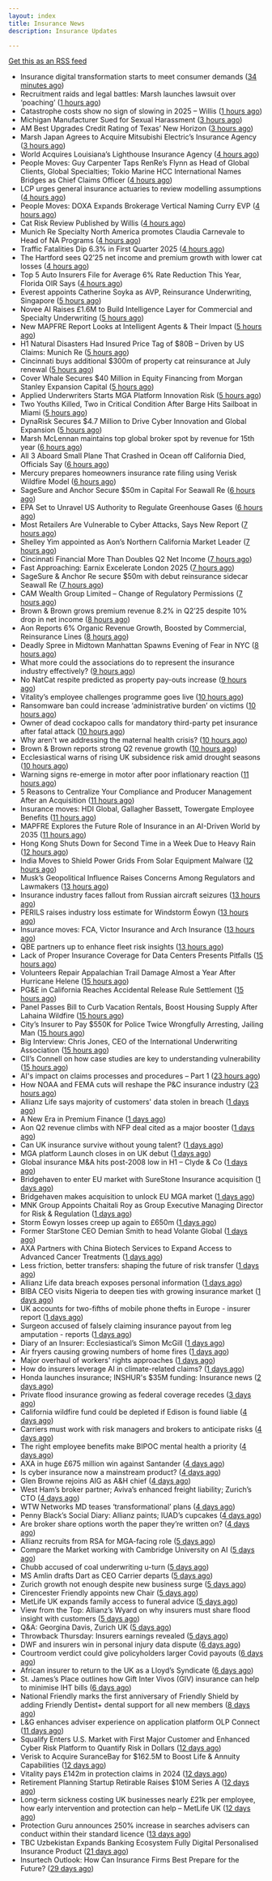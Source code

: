 ```yaml
---
layout: index
title: Insurance News
description: Insurance Updates

---
```


[Get this as an RSS feed](/insurance.rss)

<!-- news_marker starts -->
- Insurance digital transformation starts to meet consumer demands ([34 minutes ago](https://www.dig-in.com/opinion/insurance-digital-transformation-starts-to-meet-consumer-demands))
- Recruitment raids and legal battles: Marsh launches lawsuit over ‘poaching’ ([1 hours ago](https://www.insurancebusinessmag.com/uk/news/breaking-news/recruitment-raids-and-legal-battles-marsh-launches-lawsuit-over-poaching-544265.aspx))
- Catastrophe costs show no sign of slowing in 2025 – Willis ([1 hours ago](https://www.insurancebusinessmag.com/uk/news/catastrophe/catastrophe-costs-show-no-sign-of-slowing-in-2025--willis-544241.aspx))
- Michigan Manufacturer Sued for Sexual Harassment ([3 hours ago](https://www.insurancejournal.com/news/midwest/2025/07/29/833617.htm))
- AM Best Upgrades Credit Rating of Texas’ New Horizon ([3 hours ago](https://www.insurancejournal.com/news/southcentral/2025/07/29/833613.htm))
- Marsh Japan Agrees to Acquire Mitsubishi Electric’s Insurance Agency ([3 hours ago](https://www.insurancejournal.com/news/international/2025/07/29/833391.htm))
- World Acquires Louisiana’s Lighthouse Insurance Agency ([4 hours ago](https://www.insurancejournal.com/news/southcentral/2025/07/29/833604.htm))
- People Moves: Guy Carpenter Taps RenRe’s Flynn as Head of Global Clients, Global Specialties; Tokio Marine HCC International Names Bridges as Chief Claims Officer ([4 hours ago](https://www.insurancejournal.com/news/international/2025/07/29/833599.htm))
- LCP urges general insurance actuaries to review modelling assumptions ([4 hours ago](https://www.reinsurancene.ws/lcp-urges-general-insurance-actuaries-to-review-modelling-assumptions/))
- People Moves: DOXA Expands Brokerage Vertical Naming Curry EVP ([4 hours ago](https://www.insurancejournal.com/news/midwest/2025/07/29/833593.htm))
- Cat Risk Review Published by Willis ([4 hours ago](https://insurance-edge.net/2025/07/29/cat-risk-review-published-by-willis/))
- Munich Re Specialty North America promotes Claudia Carnevale to Head of NA Programs ([4 hours ago](https://www.reinsurancene.ws/munich-re-specialty-north-america-promotes-claudia-carnevale-to-head-of-na-programs/))
- Traffic Fatalities Dip 6.3% in First Quarter 2025 ([4 hours ago](https://www.insurancejournal.com/news/national/2025/07/29/833583.htm))
- The Hartford sees Q2’25 net income and premium growth with lower cat losses ([4 hours ago](https://www.reinsurancene.ws/the-hartford-sees-q225-net-income-and-premium-growth-with-lower-cat-losses/))
- Top 5 Auto Insurers File for Average 6% Rate Reduction This Year, Florida OIR Says ([4 hours ago](https://www.insurancejournal.com/news/southeast/2025/07/29/833574.htm))
- Everest appoints Catherine Soyka as AVP, Reinsurance Underwriting, Singapore ([5 hours ago](https://www.reinsurancene.ws/everest-appoints-catherine-soyka-as-avp-reinsurance-underwriting-singapore/))
- Novee AI Raises £1.6M to Build Intelligence Layer for Commercial and Specialty Underwriting ([5 hours ago](https://www.insurtechinsights.com/novee-ai-raises-1-6m-to-build-intelligence-layer-for-commercial-and-specialty-underwriting/))
- New MAPFRE Report Looks at Intelligent Agents & Their Impact ([5 hours ago](https://insurance-edge.net/2025/07/29/new-mapfre-report-looks-at-intelligent-agents-their-impact/))
- H1 Natural Disasters Had Insured Price Tag of $80B – Driven by US Claims: Munich Re ([5 hours ago](https://www.insurancejournal.com/news/international/2025/07/29/833552.htm))
- Cincinnati buys additional $300m of property cat reinsurance at July renewal ([5 hours ago](https://www.reinsurancene.ws/cincinnati-buys-additional-300m-of-property-cat-reinsurance-at-july-renewal/))
- Cover Whale Secures $40 Million in Equity Financing from Morgan Stanley Expansion Capital ([5 hours ago](https://www.insurtechinsights.com/cover-whale-secures-40-million-in-equity-financing-from-morgan-stanley-expansion-capital/))
- Applied Underwriters Starts MGA Platform Innovation Risk ([5 hours ago](https://www.insurancejournal.com/news/national/2025/07/29/833554.htm))
- Two Youths Killed, Two in Critical Condition After Barge Hits Sailboat in Miami ([5 hours ago](https://www.insurancejournal.com/news/southeast/2025/07/29/833556.htm))
- DynaRisk Secures $4.7 Million to Drive Cyber Innovation and Global Expansion ([5 hours ago](https://www.insurtechinsights.com/dynarisk-secures-4-7-million-to-drive-cyber-innovation-and-global-expansion/))
- Marsh McLennan maintains top global broker spot by revenue for 15th year ([6 hours ago](https://www.reinsurancene.ws/marsh-mclennan-maintains-top-global-broker-spot-by-revenue-for-15th-year/))
- All 3 Aboard Small Plane That Crashed in Ocean off California Died, Officials Say ([6 hours ago](https://www.insurancejournal.com/news/west/2025/07/29/833549.htm))
- Mercury prepares homeowners insurance rate filing using Verisk Wildfire Model ([6 hours ago](https://www.reinsurancene.ws/mercury-prepares-homeowners-insurance-rate-filing-using-verisk-wildfire-model/))
- SageSure and Anchor Secure $50m in Capital For Seawall Re ([6 hours ago](https://insurance-edge.net/2025/07/29/sagesure-and-anchor-secure-50m-in-capital-for-seawall-re/))
- EPA Set to Unravel US Authority to Regulate Greenhouse Gases ([6 hours ago](https://www.insurancejournal.com/news/national/2025/07/29/833539.htm))
- Most Retailers Are Vulnerable to Cyber Attacks, Says New Report ([7 hours ago](https://insurance-edge.net/2025/07/29/most-retailers-are-vulnerable-to-cyber-attacks-says-new-report/))
- Shelley Yim appointed as Aon’s Northern California Market Leader ([7 hours ago](https://www.reinsurancene.ws/shelley-yim-appointed-as-aons-northern-california-market-leader/))
- Cincinnati Financial More Than Doubles Q2 Net Income ([7 hours ago](https://www.insurancejournal.com/news/national/2025/07/29/833532.htm))
- Fast Approaching: Earnix Excelerate London 2025 ([7 hours ago](https://insurance-edge.net/2025/07/29/fast-approaching-earnix-excelerate-london-2025/))
- SageSure & Anchor Re secure $50m with debut reinsurance sidecar Seawall Re ([7 hours ago](https://www.reinsurancene.ws/sagesure-anchor-re-secure-50m-with-debut-reinsurance-sidecar-seawall-re/))
- CAM Wealth Group Limited – Change of Regulatory Permissions ([7 hours ago](https://insurance-edge.net/2025/07/29/cam-wealth-group-limited-change-of-regulatory-permissions/))
- Brown & Brown grows premium revenue 8.2% in Q2’25 despite 10% drop in net income ([8 hours ago](https://www.reinsurancene.ws/brown-brown-grows-premium-revenue-8-2-in-q225-despite-10-drop-in-net-income/))
- Aon Reports 6% Organic Revenue Growth, Boosted by Commercial, Reinsurance Lines ([8 hours ago](https://www.insurancejournal.com/news/international/2025/07/29/833523.htm))
- Deadly Spree in Midtown Manhattan Spawns Evening of Fear in NYC ([8 hours ago](https://www.insurancejournal.com/news/east/2025/07/29/833501.htm))
- What more could the associations do to represent the insurance industry effectively? ([9 hours ago](https://www.insurancebusinessmag.com/uk/tv/what-more-could-the-associations-do-to-represent-the-insurance-industry-effectively-544159.aspx))
- No NatCat respite predicted as property pay-outs increase ([9 hours ago](https://www.postonline.co.uk/news/7958264/no-natcat-respite-predicted-as-property-pay-outs-increase))
- Vitality’s employee challenges programme goes live ([10 hours ago](https://ifamagazine.com/vitalitys-employee-challenges-programme-goes-live/))
- Ransomware ban could increase ‘administrative burden’ on victims ([10 hours ago](https://www.postonline.co.uk/technology/7958256/ransomware-ban-could-increase-%E2%80%98administrative-burden%E2%80%99-on-victims))
- Owner of dead cockapoo calls for mandatory third-party pet insurance after fatal attack ([10 hours ago](https://www.insurancebusinessmag.com/uk/news/breaking-news/owner-of-dead-cockapoo-calls-for-mandatory-thirdparty-pet-insurance-after-fatal-attack-544148.aspx))
- Why aren't we addressing the maternal health crisis? ([10 hours ago](https://www.dig-in.com/opinion/why-arent-we-addressing-the-maternal-health-crisis))
- Brown & Brown reports strong Q2 revenue growth ([10 hours ago](https://www.insurancebusinessmag.com/uk/news/breaking-news/brown-and-brown-reports-strong-q2-revenue-growth-544145.aspx))
- Ecclesiastical warns of rising UK subsidence risk amid drought seasons ([10 hours ago](https://www.insurancebusinessmag.com/uk/news/catastrophe/ecclesiastical-warns-of-rising-uk-subsidence-risk-amid-drought-seasons-544141.aspx))
- Warning signs re-emerge in motor after poor inflationary reaction ([11 hours ago](https://www.postonline.co.uk/news/7958258/warning-signs-re-emerge-in-motor-after-poor-inflationary-reaction))
- 5 Reasons to Centralize Your Compliance and Producer Management After an Acquisition ([11 hours ago](https://www.insurancejournal.com/blogs/agentsync/2025/07/29/831252.htm))
- Insurance moves: HDI Global, Gallagher Bassett, Towergate Employee Benefits ([11 hours ago](https://www.insurancebusinessmag.com/uk/news/breaking-news/insurance-moves-hdi-global-gallagher-bassett-towergate-employee-benefits-544132.aspx))
- MAPFRE Explores the Future Role of Insurance in an AI-Driven World by 2035 ([11 hours ago](https://www.insurtechinsights.com/mapfre-explores-the-future-role-of-insurance-in-an-ai-driven-world-by-2035/))
- Hong Kong Shuts Down for Second Time in a Week Due to Heavy Rain ([12 hours ago](https://www.insurancejournal.com/news/international/2025/07/29/833514.htm))
- India Moves to Shield Power Grids From Solar Equipment Malware ([12 hours ago](https://www.insurancejournal.com/news/international/2025/07/29/833510.htm))
- Musk’s Geopolitical Influence Raises Concerns Among Regulators and Lawmakers ([13 hours ago](https://www.insurancejournal.com/news/international/2025/07/29/833369.htm))
- Insurance industry faces fallout from Russian aircraft seizures ([13 hours ago](https://www.insurancebusinessmag.com/uk/news/breaking-news/insurance-industry-faces-fallout-from-russian-aircraft-seizures-544119.aspx))
- PERILS raises industry loss estimate for Windstorm Éowyn ([13 hours ago](https://www.insurancebusinessmag.com/uk/news/catastrophe/perils-raises-industry-loss-estimate-for-windstorm-eowyn-544118.aspx))
- Insurance moves: FCA, Victor Insurance and Arch Insurance ([13 hours ago](https://www.insurancebusinessmag.com/uk/news/breaking-news/insurance-moves-fca-victor-insurance-and-arch-insurance-544116.aspx))
- QBE partners up to enhance fleet risk insights ([13 hours ago](https://www.insurancebusinessmag.com/uk/news/auto-motor/qbe-partners-up-to-enhance-fleet-risk-insights-544115.aspx))
- Lack of Proper Insurance Coverage for Data Centers Presents Pitfalls ([15 hours ago](https://www.insurancejournal.com/news/national/2025/07/29/833438.htm))
- Volunteers Repair Appalachian Trail Damage Almost a Year After Hurricane Helene ([15 hours ago](https://www.insurancejournal.com/news/southeast/2025/07/29/833423.htm))
- PG&E in California Reaches Accidental Release Rule Settlement ([15 hours ago](https://www.insurancejournal.com/news/west/2025/07/29/833456.htm))
- Panel Passes Bill to Curb Vacation Rentals, Boost Housing Supply After Lahaina Wildfire ([15 hours ago](https://www.insurancejournal.com/news/west/2025/07/29/833492.htm))
- City’s Insurer to Pay $550K for Police Twice Wrongfully Arresting, Jailing Man ([15 hours ago](https://www.insurancejournal.com/news/east/2025/07/29/833464.htm))
- Big Interview: Chris Jones, CEO of the International Underwriting Association ([15 hours ago](https://www.postonline.co.uk/lloyd%E2%80%99slondon/7957895/big-interview-chris-jones-ceo-of-the-international-underwriting-association))
- CII’s Connell on how case studies are key to understanding vulnerability ([15 hours ago](https://www.postonline.co.uk/regulation/7958016/ciis-connell-on-how-case-studies-are-key-to-understanding-vulnerability))
- AI's impact on claims processes and procedures – Part 1 ([23 hours ago](https://www.dig-in.com/news/ais-impact-on-claims-processes-and-procedures-part-1))
- How NOAA and FEMA cuts will reshape the P&C insurance industry ([23 hours ago](https://www.dig-in.com/opinion/how-noaa-and-fema-cuts-will-affect-p-c-insurance))
- Allianz Life says majority of customers' data stolen in breach ([1 days ago](https://www.dig-in.com/articles/allianz-life-majority-of-customers-data-stolen-in-breach))
- A New Era in Premium Finance ([1 days ago](https://www.insurtechinsights.com/a-new-era-in-premium-finance/))
- Aon Q2 revenue climbs with NFP deal cited as a major booster ([1 days ago](https://www.insurancebusinessmag.com/uk/news/breaking-news/aon-q2-revenue-climbs-with-nfp-deal-cited-as-a-major-booster-544017.aspx))
- Can UK insurance survive without young talent? ([1 days ago](https://www.insurancebusinessmag.com/uk/news/breaking-news/can-uk-insurance-survive-without-young-talent-544000.aspx))
- MGA platform Launch closes in on UK debut ([1 days ago](https://www.postonline.co.uk/commercial/7958247/mga-platform-launch-closes-in-on-uk-debut))
- Global insurance M&A hits post-2008 low in H1 – Clyde & Co ([1 days ago](https://www.insurancebusinessmag.com/uk/news/mergers-acquisitions/global-insurance-manda-hits-post2008-low-in-h1--clyde-and-co-543991.aspx))
- Bridgehaven to enter EU market with SureStone Insurance acquisition ([1 days ago](https://www.insurancebusinessmag.com/uk/news/mergers-acquisitions/bridgehaven-to-enter-eu-market-with-surestone-insurance-acquisition-543981.aspx))
- Bridgehaven makes acquisition to unlock EU MGA market ([1 days ago](https://www.postonline.co.uk/commercial/7958254/bridgehaven-makes-acquisition-to-unlock-eu-mga-market))
- MNK Group Appoints Chaitali Roy as Group Executive Managing Director for Risk & Regulation ([1 days ago](https://www.insurtechinsights.com/mnk-group-appoints-chaitali-roy-as-group-executive-managing-director-for-risk-regulation/))
- Storm Éowyn losses creep up again to £650m ([1 days ago](https://www.postonline.co.uk/claims/7958253/storm-%C3%A9owyn-losses-creep-up-again-to-%C2%A3650m))
- Former StarStone CEO Demian Smith to head Volante Global ([1 days ago](https://www.insurancebusinessmag.com/uk/news/breaking-news/former-starstone-ceo-demian-smith-to-head-volante-global-543976.aspx))
- AXA Partners with China Biotech Services to Expand Access to Advanced Cancer Treatments ([1 days ago](https://www.insurtechinsights.com/axa-partners-with-china-biotech-services-to-expand-access-to-advanced-cancer-treatments/))
- Less friction, better transfers: shaping the future of risk transfer ([1 days ago](https://ifamagazine.com/less-friction-better-transfers-shaping-the-future-of-risk-transfer/))
- Allianz Life data breach exposes personal information ([1 days ago](https://www.insurancebusinessmag.com/uk/news/cyber/allianz-life-data-breach-exposes-personal-information-543955.aspx))
- BIBA CEO visits Nigeria to deepen ties with growing insurance market ([1 days ago](https://www.insurancebusinessmag.com/uk/news/breaking-news/biba-ceo-visits-nigeria-to-deepen-ties-with-growing-insurance-market-543954.aspx))
- UK accounts for two-fifths of mobile phone thefts in Europe - insurer report ([1 days ago](https://www.insurancebusinessmag.com/uk/news/breaking-news/uk-accounts-for-twofifths-of-mobile-phone-thefts-in-europe--insurer-report-543953.aspx))
- Surgeon accused of falsely claiming insurance payout from leg amputation - reports ([1 days ago](https://www.insurancebusinessmag.com/uk/news/breaking-news/surgeon-accused-of-falsely-claiming-insurance-payout-from-leg-amputation--reports-543952.aspx))
- Diary of an Insurer: Ecclesiastical’s Simon McGill ([1 days ago](https://www.postonline.co.uk/commercial/7957624/diary-of-an-insurer-ecclesiastical%E2%80%99s-simon-mcgill))
- Air fryers causing growing numbers of home fires ([1 days ago](https://www.postonline.co.uk/claims/7957949/air-fryers-causing-growing-numbers-of-home-fires))
- Major overhaul of workers' rights approaches ([1 days ago](https://www.insurancebusinessmag.com/uk/news/legal-insights/major-overhaul-of-workers-rights-approaches-543555.aspx))
- How do insurers leverage AI in climate-related claims? ([1 days ago](https://www.dig-in.com/news/ai-and-climate-related-claims))
- Honda launches insurance; INSHUR's $35M funding: Insurance news ([2 days ago](https://www.dig-in.com/news/honda-insurance-inshurs-35m-funding-insurance-news))
- Private flood insurance growing as federal coverage recedes ([3 days ago](https://www.dig-in.com/news/private-flood-insurers-take-on-bigger-market-role-fitch))
- California wildfire fund could be depleted if Edison is found liable ([4 days ago](https://www.dig-in.com/news/california-wildfire-fund-could-be-depleted-if-edison-is-found-liable))
- Carriers must work with risk managers and brokers to anticipate risks ([4 days ago](https://www.insurancebusinessmag.com/uk/news/breaking-news/carriers-must-work-with-risk-managers-and-brokers-to-anticipate-risks-543906.aspx))
- The right employee benefits make BIPOC mental health a priority ([4 days ago](https://www.dig-in.com/list/the-right-employee-benefits-make-bipoc-mental-health-a-priority))
- AXA in huge £675 million win against Santander ([4 days ago](https://www.insurancebusinessmag.com/uk/news/legal-insights/axa-in-huge-675-million-win-against-santander-543889.aspx))
- Is cyber insurance now a mainstream product? ([4 days ago](https://www.insurancebusinessmag.com/uk/tv/is-cyber-insurance-now-a-mainstream-product-543838.aspx))
- Glen Browne rejoins AIG as A&H chief ([4 days ago](https://www.insurancebusinessmag.com/uk/news/breaking-news/glen-browne-rejoins-aig-as-aandh-chief-543840.aspx))
- West Ham’s broker partner; Aviva’s enhanced freight liability; Zurich’s CTO ([4 days ago](https://www.postonline.co.uk/news/7958240/west-hams-broker-partner-avivas-enhanced-freight-liability-zurichs-cto))
- WTW Networks MD teases ‘transformational’ plans ([4 days ago](https://www.postonline.co.uk/broker/7958211/wtw-networks-md-teases-%E2%80%98transformational%E2%80%99-plans))
- Penny Black’s Social Diary: Allianz paints; IUAD’s cupcakes ([4 days ago](https://www.postonline.co.uk/people/7957979/penny-black%E2%80%99s-social-diary-allianz-paints-iuad%E2%80%99s-cupcakes))
- Are broker share options worth the paper they’re written on? ([4 days ago](https://www.postonline.co.uk/broker/7958214/are-broker-share-options-worth-the-paper-they%E2%80%99re-written-on))
- Allianz recruits from RSA for MGA-facing role ([5 days ago](https://www.postonline.co.uk/commercial/7958219/allianz-recruits-from-rsa-for-mga-facing-role))
- Compare the Market working with Cambridge University on AI ([5 days ago](https://www.postonline.co.uk/technology/7958218/compare-the-market-working-with-cambridge-university-on-ai))
- Chubb accused of coal underwriting u-turn ([5 days ago](https://www.postonline.co.uk/commercial/7958216/chubb-accused-of-coal-underwriting-u-turn))
- MS Amlin drafts Dart as CEO Carrier departs ([5 days ago](https://www.postonline.co.uk/lloyd%E2%80%99slondon/7958217/ms-amlin-drafts-dart-as-ceo-carrier-departs))
- Zurich growth not enough despite new business surge ([5 days ago](https://www.postonline.co.uk/commercial/7958205/zurich-growth-not-enough-despite-new-business-surge))
- Cirencester Friendly appoints new Chair ([5 days ago](https://ifamagazine.com/cirencester-friendly-appoints-new-chair/))
- MetLife UK expands family access to funeral advice ([5 days ago](https://ifamagazine.com/metlife-uk-expands-family-access-to-funeral-advice/))
- View from the Top: Allianz’s Wyard on why insurers must share flood insight with customers ([5 days ago](https://www.postonline.co.uk/personal/7958015/view-from-the-top-allianz%E2%80%99s-wyard-on-why-insurers-must-share-flood-insight-with-customers))
- Q&A: Georgina Davis, Zurich UK ([5 days ago](https://www.postonline.co.uk/broker/7957642/qa-georgina-davis-zurich-uk))
- Throwback Thursday: Insurers earnings revealed ([5 days ago](https://www.postonline.co.uk/people/7956736/throwback-thursday-insurers-earnings-revealed))
- DWF and insurers win in personal injury data dispute ([6 days ago](https://www.postonline.co.uk/news/7958213/dwf-and-insurers-win-in-personal-injury-data-dispute))
- Courtroom verdict could give policyholders larger Covid payouts ([6 days ago](https://www.postonline.co.uk/commercial/7958212/courtroom-verdict-could-give-policyholders-larger-covid-payouts))
- African insurer to return to the UK as a Lloyd’s Syndicate ([6 days ago](https://www.postonline.co.uk/news/7958210/african-insurer-to-return-to-the-uk-as-a-lloyd%E2%80%99s-syndicate))
- St. James’s Place outlines how Gift Inter Vivos (GIV) insurance can help to minimise IHT bills ([6 days ago](https://ifamagazine.com/st-jamess-place-outlines-how-gift-inter-vivos-giv-insurance-can-help-to-minimise-iht-bills/))
- National Friendly marks the first anniversary of Friendly Shield by adding Friendly Dentist+ dental support for all new members ([8 days ago](https://ifamagazine.com/national-friendly-marks-the-first-anniversary-of-friendly-shield-by-adding-friendly-dentist-dental-support-for-all-new-members/))
- L&G enhances adviser experience on application platform OLP Connect ([11 days ago](https://ifamagazine.com/lg-enhances-adviser-experience-on-application-platform-olp-connect/))
- Squalify Enters U.S. Market with First Major Customer and Enhanced Cyber Risk Platform to Quantify Risk in Dollars ([12 days ago](https://www.insurtechinsights.com/squalify-enters-u-s-market-with-first-major-customer-and-enhanced-cyber-risk-platform-to-quantify-risk-in-dollars/))
- Verisk to Acquire SuranceBay for $162.5M to Boost Life & Annuity Capabilities ([12 days ago](https://www.insurtechinsights.com/verisk-to-acquire-surancebay-for-162-5m-to-boost-life-annuity-capabilities/))
- Vitality pays £142m in protection claims in 2024 ([12 days ago](https://ifamagazine.com/vitality-pays-142m-in-protection-claims-in-2024/))
- Retirement Planning Startup Retirable Raises $10M Series A ([12 days ago](https://www.insurtechinsights.com/retirement-planning-startup-retirable-raises-10m-series-a/))
- Long-term sickness costing UK businesses nearly £21k per employee, how early intervention and protection can help – MetLife UK ([12 days ago](https://ifamagazine.com/long-term-sickness-costing-uk-businesses-nearly-21k-per-employee-how-early-intervention-and-protection-can-help-metlife-uk/))
- Protection Guru announces 250% increase in searches advisers can conduct within their standard licence ([13 days ago](https://ifamagazine.com/protection-guru-announces-250-increase-in-searches-advisers-can-conduct-within-their-standard-licence/))
- TBC Uzbekistan Expands Banking Ecosystem Fully Digital Personalised Insurance Product ([21 days ago](https://thefintechtimes.com/tbc-uzbekistan-launches-fully-digital-personalised-insurance-product/))
- Insurtech Outlook: How Can Insurance Firms Best Prepare for the Future? ([29 days ago](https://thefintechtimes.com/insurtech-outlook-how-can-insurance-firms-best-prepare-for-the-future/))

<!-- news_marker ends -->